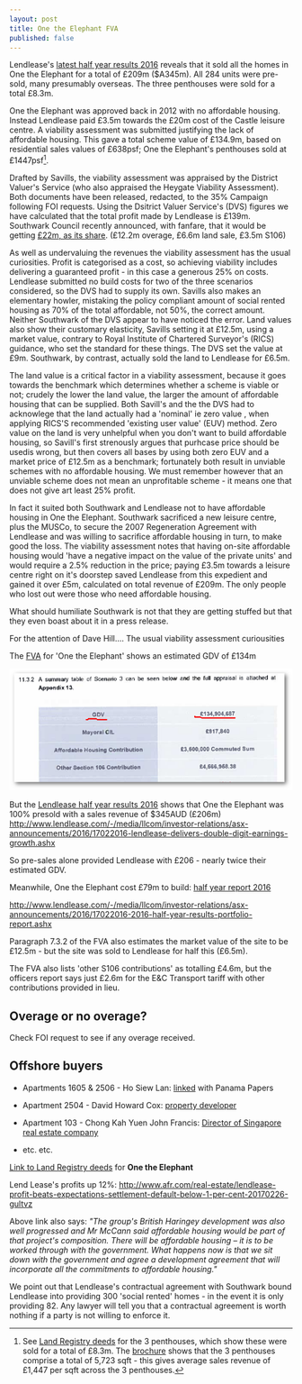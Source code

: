 ```yaml
---
layout: post
title: One the Elephant FVA
published: false
---
```


Lendlease's [latest half year results 2016](/img/lendleasehalfyearresults_2016.pdf) reveals that it sold all the homes in One the Elephant for a total of £209m ($A345m). All 284 units were pre-sold, many presumably overseas.  The three penthouses were sold for a total £8.3m.

One the Elephant was approved back in 2012 with no affordable housing.  Instead Lendlease paid £3.5m towards the £20m cost of the Castle leisure centre.  A viability assessment was submitted justifying the lack of affordable housing.  This gave a total scheme value of £134.9m, based on residential sales values of £638psf; One the Elephant's penthouses sold at £1447psf[^1].

Drafted by Savills, the viability assessment was appraised by the District Valuer's Service (who also appraised the Heygate Viability Assessment).  Both documents have been released, redacted, to the 35% Campaign following FOI requests.  Using the Dsitrict Valuer Service's (DVS) figures we have calculated that the total profit made by Lendlease is £139m.  Southwark Council recently announced, with fanfare, that it would be getting [£22m, as its share](http://www.southwark.gov.uk/news/2017/mar/council-confirms-22m-from-one-the-elephant-will-pay-for-leisure-centre). (£12.2m overage, £6.6m land sale, £3.5m S106)

As well as undervaluing the revenues the viability assessment has the usual curiosities. Profit is categorised as a cost, so achieving viability includes delivering a guaranteed profit - in this case a generous 25% on costs.  Lendlease submitted no build costs for two of the three scenarios considered, so the DVS had to supply its own.  Savills also makes an elementary howler, mistaking the policy compliant amount of social rented housing as 70% of the total affordable, not 50%, the correct amount.  Neither Southwark of the DVS appear to have noticed the error.  Land values also show their customary elasticity, Savills setting it at £12.5m, using a market value, contrary to Royal Institute of Chartered Surveyor's (RICS) guidance, who set the standard for these things.  The DVS set the value at £9m.  Southwark, by contrast, actually sold the land to Lendlease for £6.5m.

The land value is a critical factor in a viability assessment, because it goes towards the benchmark which determines whether a scheme is viable or not; crudely the lower the land value, the larger the amount of affordable housing that can be supplied.  Both Savill's and the the DVS had to acknowlege that the land actually had a 'nominal' ie zero value , when applying RICS'S recommended 'existing user value' (EUV) method.  Zero value on the land is very unhelpful when you don't want to build affordable housing, so Savill's first strenously argues that purhcase price should be usedis wrong, but then covers all bases by using both zero EUV and a market price of £12.5m as a benchmark; fortunately both result in unviable schemes with no affordable housing.  We must remember however that an unviable scheme does not mean an unprofitable scheme - it means one that does not give art least 25% profit.

In fact it suited both Southwark and Lendlease not to have affordable housing in One the Elephant. Southwark sacrificed a new leisure centre, plus the MUSCo, to secure the 2007 Regeneration Agreement with Lendlease and was willing to sacrifice affordable housing in turn, to make good the loss.  The viability assessment notes that having on-site affordable housing would 'have a negative impact on the value of the private units' and would require a 2.5% reduction in the price; paying £3.5m towards a leisure centre right on it's doorstep saved Lendlease from this expedient and gained it over £5m, calculated on total revenue of £209m.  The only people who lost out were those who need affordable housing.   

 

What should humiliate Southwark is not that they are getting stuffed but that they even boast about it in a press release.


For the attention of Dave Hill....
The usual viability assessment curiousities

The [FVA](https://www.whatdotheyknow.com/request/374643/response/921669/attach/3/170116%20St%20Marys%20Viability%20Assessment%20003%203%20Redacted.pdf) for 'One the Elephant' shows an estimated GDV of £134m

![](/img/otefvagdv.png)


But the [Lendlease half year results 2016](/img/lendleasehalfyearresults_2016.pdf) shows that One the Elephant was 100% presold with a sales revenue of $345AUD (£206m)
http://www.lendlease.com/-/media/llcom/investor-relations/asx-announcements/2016/17022016-lendlease-delivers-double-digit-earnings-growth.ashx

So pre-sales alone provided Lendlease with £206 - nearly twice their estimated GDV.

Meanwhile, One the Elephant cost £79m to build: [half year report 2016](/img/lendleasehalfyearreport_2016.pdf)

 http://www.lendlease.com/-/media/llcom/investor-relations/asx-announcements/2016/17022016-2016-half-year-results-portfolio-report.ashx

Paragraph 7.3.2 of the FVA also estimates the market value of the site to be £12.5m - but the site was sold to Lendlease for half this (£6.5m).

The FVA also lists 'other S106 contributions' as totalling £4.6m, but the officers report says just £2.6m for the E&C Transport tariff with other contributions provided in lieu.

## Overage or no overage?
Check FOI request to see if any overage received.

## Offshore buyers

 * Apartments 1605 & 2506 - Ho Siew Lan: 
   [linked](https://offshoreleaks.icij.org/nodes/291666) with Panama Papers

 * Apartment 2504 - David Howard Cox: [property 
   developer](http://www.checkcompany.co.uk/director/1675119/MR-DAVID-HOWARD-COX)

 * Apartment 103 - Chong Kah Yuen John Francis: [Director of Singapore real 
   estate 
company](http://www.iproperty.com.sg/realestateagency/356/MINDLINK-GROUPS-PTE-LTD)

 * etc. etc.


[Link to Land Registry 
deeds](http://35percent.org/img/LRegisterOneTheElephant.pdf) for __One the 
Elephant__


Lend Lease's profits up 12%: http://www.afr.com/real-estate/lendlease-profit-beats-expectations-settlement-default-below-1-per-cent-20170226-gultvz

Above link also says: _"The group's British Haringey development was also well progressed and Mr McCann said affordable housing would be part of that project's composition. There will be affordable housing – it is to be worked through with the government. What happens now is that we sit down with the government and agree a development agreement that will incorporate all the commitments to affordable housing."_

We point out that Lendlease's contractual agreement with Southwark bound Lendlease into providing 300 'social rented' homes - in the event it is only providing 82. Any lawyer will tell you that a contractual agreement is worth nothing if a party is not willing to enforce it.

[^1]: See [Land Registry deeds](/img/lrdeeds_otepenthouses.pdf) for the 3 penthouses, which show these were sold for a total of £8.3m. The [brochure](/img/oteskyscapecollection.pdf) shows that the 3 penthouses comprise a total of 5,723 sqft - this gives average sales revenue of £1,447 per sqft across the 3 penthouses.
